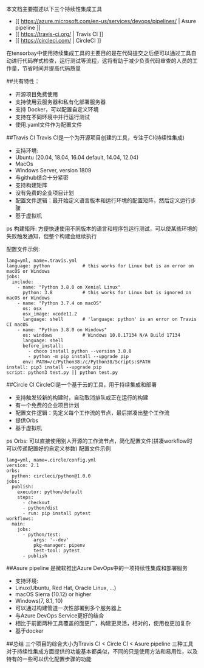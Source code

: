 本文档主要描述以下三个持续性集成工具
* [[ https://azure.microsoft.com/en-us/services/devops/pipelines/ | Asure pipeline ]]
* [[ https://travis-ci.org/ | Travis CI ]]
* [[ https://circleci.com/ | CircleCI ]]

在tensorbay中使用持续集成工具的主要目的是在代码提交之后便可以通过工具自动进行代码样式检查，运行测试等流程，这将有助于减少负责代码审查的人员的工作量，节省时间并提高代码质量


##共有特性：
* 开源项目免费使用
* 支持使用云服务器和私有化部署服务器
* 支持 Docker，可以配置自定义环境
* 支持在不同环境中并行运行测试
* 使用.yaml文件作为配置文件

##Travis CI
Travis CI是一个为开源项目创建的工具，专注于CI(持续性集成)
* 支持环境: 
 * Ubuntu (20.04, 18.04, 16.04 default, 14.04, 12.04)
 * MacOs
 * Windows Server, version 1809
* 与github结合十分紧密
* 支持构建矩阵
* 没有免费的企业项目计划
* 配置文件逻辑：最开始定义语言版本和运行环境的配置矩阵，然后定义运行步骤
* 基于虚拟机

ps
构建矩阵: 方便快速使用不同版本的语言和程序包运行测试，可以使某些环境的失败触发通知，但整个构建会继续执行

配置文件示例:
```
lang=yml, name=.travis.yml
language: python            # this works for Linux but is an error on macOS or Windows
jobs:
  include:
    - name: "Python 3.8.0 on Xenial Linux"
      python: 3.8           # this works for Linux but is ignored on macOS or Windows
    - name: "Python 3.7.4 on macOS"
      os: osx
      osx_image: xcode11.2  
      language: shell       # 'language: python' is an error on Travis CI macOS
    - name: "Python 3.8.0 on Windows"
      os: windows           # Windows 10.0.17134 N/A Build 17134
      language: shell       
      before_install:
        - choco install python --version 3.8.0
        - python -m pip install --upgrade pip
      env: PATH=/c/Python38:/c/Python38/Scripts:$PATH
install: pip3 install --upgrade pip  
script: python3 test.py || python test.py
```

##Circle CI
CircleCI是一个基于云的工具，用于持续集成和部署
* 支持触发较新的构建时，自动取消排队或正在运行的构建
* 有一个免费的企业项目计划
* 配置文件逻辑：先定义每个工作流的节点，最后拼凑出整个工作流
* 提供Orbs
* 基于虚拟机

ps
Orbs: 可以直接使用别人开源的工作流节点，简化配置文件(拼凑workflow时可以传递配置好的自定义参数)
配置文件示例
```
lang=yml, name=.circle/config.yml
version: 2.1
orbs:
  python: circleci/python@1.0.0
jobs:
  publish:
    executor: python/default
    steps:
      - checkout
      - python/dist
      - run: pip install pytest
workflows:
  main:
    jobs:
      - python/test:
          args: '--dev'
          pkg-manager: pipenv
          test-tool: pytest
      - publish
```

##Asure pipeline
是微软推出Azure DevOps中的一项持续性集成和部署服务
* 支持环境:
 * Linux(Ubuntu, Red Hat, Oracle Linux, ...)
 * macOS Sierra (10.12) or higher
 * Windows(7, 8.1, 10)
* 可以通过构建管道一次性部署到多个服务器上
* 与Azure DevOps Service更好的结合
* 相比于前面两种工具覆盖的面更广，构建更灵活，相对的，使用也更加复杂
* 基于docker

##总结
三个项目的综合大小为Travis CI < Circle CI < Asure pipeline
三种工具对于持续性集成方面提供的功能基本都类似，不同的只是使用方法和易用性，以及特有的一些可以优化配置步骤的功能

